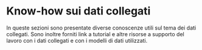 # Know-how sui dati collegati

In queste sezioni sono presentate diverse conoscenze utili sul tema dei dati collegati. Sono inoltre forniti link a tutorial e altre risorse a supporto del lavoro con i dati collegati e con i modelli di dati utilizzati.

